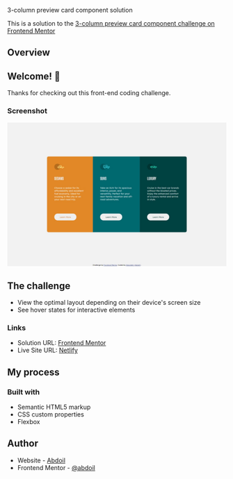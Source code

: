 3-column preview card component solution

This is a solution to the [3-column preview card component challenge on Frontend Mentor](https://www.frontendmentor.io/challenges/3column-preview-card-component-pH92eAR2-)

## Overview

## Welcome! 👋

Thanks for checking out this front-end coding challenge.

### Screenshot

![Screenshot](./screenshot.jpeg)

## The challenge

- View the optimal layout depending on their device's screen size
- See hover states for interactive elements

### Links

- Solution URL: [Frontend Mentor](https://your-solution-url.com)
- Live Site URL: [Netlify](https://profilecardcomp-abdoil.netlify.app/)

## My process

### Built with

- Semantic HTML5 markup
- CSS custom properties
- Flexbox

## Author

- Website - [Abdoil](https://www.abdoil.com)
- Frontend Mentor - [@abdoil](https://www.frontendmentor.io/profile/abdoil)
